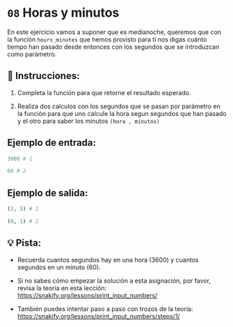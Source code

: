 # `08` Horas y minutos

En este ejercicio vamos a suponer que es medianoche, queremos que con la función `hours_minutes` que hemos provisto para tí nos digas cuánto tiempo han pasado desde entonces con los segundos que se introduzcan como parámetro.

## 📝 Instrucciones:

1. Completa la función para que retorne el resultado esperado.

2. Realiza dos calculos con los segundos que se pasan por parámetro en la función para que uno calcule la hora segun segundos que han pasado y el otro para saber los minutos `(hora , minutos)`

## Ejemplo de entrada:
```py
3900 # 1

60 # 2
```
## Ejemplo de salida:
```py
(2, 5) # 1

(0, 1) # 2
```
## 💡 Pista:

+ Recuerda cuantos segundos hay en una hora (3600) y cuantos segundos en un minuto (60).

+ Si no sabes cómo empezar la solución a esta asignación, por favor, revisa la teoría en esta lección:
https://snakify.org/lessons/print_input_numbers/

+ También puedes intentar paso a paso con trozos de la teoría:
https://snakify.org/lessons/print_input_numbers/steps/1/


[comment]: <Solution: (secs//3600, secs//60)>